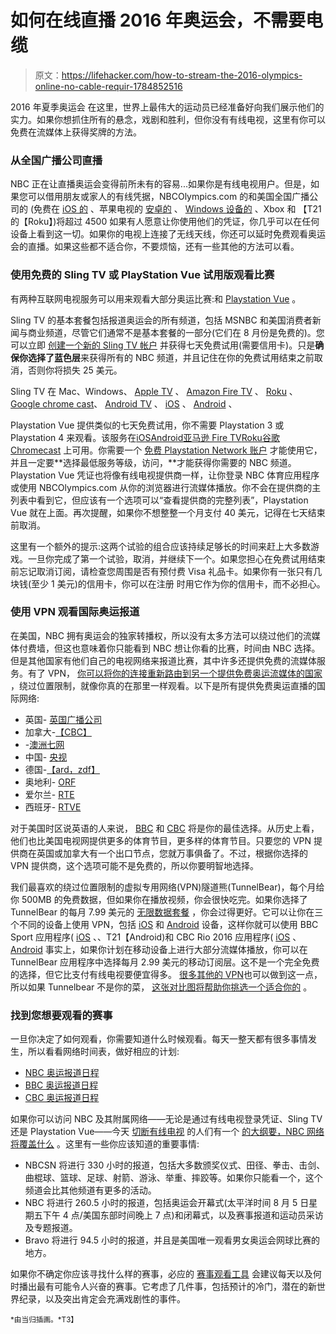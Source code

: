 # 如何在线直播 2016 年奥运会，不需要电缆

> 原文：<https://lifehacker.com/how-to-stream-the-2016-olympics-online-no-cable-requir-1784852516>

2016 年夏季奥运会 在这里，世界上最伟大的运动员已经准备好向我们展示他们的实力。如果你想抓住所有的悬念，戏剧和胜利，但你没有有线电视，这里有你可以免费在流媒体上获得奖牌的方法。



### 从全国广播公司直播

NBC 正在让直播奥运会变得前所未有的容易...如果你是有线电视用户。但是，如果您可以借用朋友或家人的有线凭据，NBCOlympics.com 的和美国全国广播公司的 (免费在 [iOS 的](https://itunes.apple.com/us/app/nbc-sports-live-extra/id542511686?mt=8&sports-mobile-apps) 、苹果电视的 [安卓的](https://play.google.com/store/apps/details?id=air.com.nbcuni.com.nbcsports.liveextra&hl=en&sports-mobile-apps) 、 [Windows 设备的](https://www.microsoft.com/en-us/store/p/nbc-sports/9wzdncrfjcl3) 、Xbox 和 【T21 的【Roku】)将超过 4500 如果有人愿意让你使用他们的凭证，你几乎可以在任何设备上看到这一切。如果你的电视上连接了无线天线，你还可以延时免费观看奥运会的直播。如果这些都不适合你，不要烦恼，还有一些其他的方法可以看。

### **使用免费的 Sling TV 或 PlayStation Vue 试用版观看比赛**

有两种互联网电视服务可以用来观看大部分奥运比赛:和 [Playstation Vue](https://www.playstation.com/en-us/network/vue/) 。

Sling TV 的基本套餐包括报道奥运会的所有频道，包括 MSNBC 和美国消费者新闻与商业频道，尽管它们通常不是基本套餐的一部分(它们在 8 月份是免费的)。您可以立即 [创建一个新的 Sling TV 帐户](https://www.sling.com/single_page_signup?var=zipOnly&step=0) 并获得七天免费试用(需要信用卡)。只是**确保你选择了蓝色层**来获得所有的 NBC 频道，并且记住在你的免费试用结束之前取消，否则你将损失 25 美元。

Sling TV 在 Mac、Windows、 [Apple TV](http://help.sling.com/articles/en_US/FAQ/How-do-I-install-Sling-TV-on-my-Apple-TV) 、 [Amazon Fire TV](http://www.amazon.com/gp/product/B00ODC5N80?asc_campaign=InlineText&asc_refurl=https://lifehacker.com/how-to-stream-the-2016-olympics-online-no-cable-requir-1784852516&asc_source=&tag=kinjalifehackerlink-20) 、 [Roku](https://owner.roku.com/add/slingtv) 、[Google chrome cast](http://help.sling.com/articles/en_US/FAQ/How-do-I-setup-my-Chromecast-to-work-with-Sling-TV)、 [Android TV](https://play.google.com/store/apps/details?id=com.sling) 、 [iOS](https://itunes.apple.com/app/id945077360) 、 [Android](https://play.google.com/store/apps/details?id=com.sling) 、

Playstation Vue 提供类似的七天免费试用，你不需要 Playstation 3 或 Playstation 4 来观看。该服务在[iOS](https://itunes.apple.com/us/app/playstation-vue-mobile/id957987596?mt=8)[Android](https://play.google.com/store/apps/details?id=com.snei.vue.android&hl=en)[亚马逊 Fire TV](https://www.amazon.com/Sony-Interactive-Entertainment-Network-America/dp/B015TN9OQI?asc_campaign=InlineText&asc_refurl=https://lifehacker.com/how-to-stream-the-2016-olympics-online-no-cable-requir-1784852516&asc_source=&tag=kinjalifehackerlink-20)[Roku](https://www.playstation.com/en-us/network/vue/roku/)[谷歌 Chromecast](https://play.google.com/store/apps/details?id=com.snei.vue.android&hl=en) 上可用。你需要一个 [免费 Playstation Network 账户](https://secure.us.playstation.com/playstation/psn/login) 才能使用它，并且一定要**选择最低服务等级，访问，**才能获得你需要的 NBC 频道。Playstation Vue 凭证也将像有线电视提供商一样，让你登录 NBC 体育应用程序或使用 NBCOlympics.com 从你的浏览器进行流媒体播放。你不会在提供商的主列表中看到它，但应该有一个选项可以“查看提供商的完整列表”，Playstation Vue 就在上面。再次提醒，如果你不想整整一个月支付 40 美元，记得在七天结束前取消。

这里有一个额外的提示:这两个试验的组合应该持续足够长的时间来赶上大多数游戏。一旦你完成了第一个试验，取消，并继续下一个。如果您担心在免费试用结束前忘记取消订阅，请检查您周围是否有预付费 Visa 礼品卡。如果你有一张只有几块钱(至少 1 美元)的信用卡，你可以在注册 时用它作为你的信用卡，而不必担心。

### **使用 VPN 观看国际奥运报道**

在美国，NBC 拥有奥运会的独家转播权，所以没有太多方法可以绕过他们的流媒体付费墙，但这也意味着你只能看到 NBC 想让你看的比赛，时间由 NBC 选择。但是其他国家有他们自己的电视网络来报道比赛，其中许多还提供免费的流媒体服务。有了 VPN， [你可以将你的连接重新路由到另一个提供免费奥运流媒体的国家](https://lifehacker.com/the-always-up-to-date-guide-to-streaming-blocked-conten-5983904) ，绕过位置限制，就像你真的在那里一样观看。以下是所有提供免费奥运直播的国际网络:

*   英国- [英国广播公司](http://www.bbc.com/sport/olympics/rio-2016)
*   加拿大-[【CBC】](http://olympics.cbc.ca/)
*   -[澳洲七网](https://7rio2016.com.au/)
*   中国- [央视](http://2016.cctv.com/)
*   德国-[【ard，zdf】](http://rio.sportschau.de/rio2016/)
*   奥地利- [ORF](http://sport.orf.at/)
*   爱尔兰- [RTE](http://www.rte.ie/live/)
*   西班牙- [RTVE](http://www.rtve.es/directo/la-1/)

对于美国时区说英语的人来说， [BBC](http://www.bbc.com/sport/olympics/rio-2016) 和 [CBC](http://olympics.cbc.ca/) 将是你的最佳选择。从历史上看，他们也比美国电视网提供更多的体育节目，更多样的体育节目。只要您的 VPN 提供商在英国或加拿大有一个出口节点，您就万事俱备了。不过，根据你选择的 VPN 提供商，这个选项可能不是免费的，所以你要明智地选择。

我们最喜欢的绕过位置限制的虚拟专用网络(VPN)隧道熊(TunnelBear)，每个月给你 500MB 的免费数据，但如果你在播放视频，你会很快吃完。如果你选择了 TunnelBear 的每月 7.99 美元的 [无限数据套餐](https://www.tunnelbear.com/pricing) ，你会过得更好。它可以让你在三个不同的设备上使用 VPN，包括 [iOS](https://itunes.apple.com/us/app/tunnelbear-vpn/id564842283?mt=8&ign-mpt=uo%3D4) 和 [Android](https://play.google.com/store/apps/details?id=com.tunnelbear.android) 设备，这样你就可以使用 BBC Sport 应用程序( [iOS](https://itunes.apple.com/gb/app/bbc-sport/id377388936?mt=8) 、、T21【Android)和 CBC Rio 2016 应用程序( [iOS](https://itunes.apple.com/ca/app/cbc-rio-2016/id1124123642?mt=8) 、 [Android](https://play.google.com/store/apps/details?id=ca.cbc.android.olympics) 事实上，如果你计划在移动设备上进行大部分流媒体播放，你可以在 TunnelBear 应用程序中选择每月 2.99 美元的移动订阅层。这不是一个完全免费的选择，但它比支付有线电视要便宜得多。 [很多其他的 VPN](http://lifehacker.com/why-you-should-be-using-a-vpn-and-how-to-choose-one-5940565)也可以做到这一点，所以如果 Tunnelbear 不是你的菜， [这张对比图将帮助你挑选一个适合你的](http://lifehacker.com/this-massive-vpn-comparison-spreadsheet-helps-you-choos-1764427219) 。

### **找到您想要观看的赛事**

一旦你决定了如何观看，你需要知道什么时候观看。每天一整天都有很多事情发生，所以看看网络时间表，做好相应的计划:

*   [NBC 奥运报道日程](http://www.nbcolympics.com/full-schedule)
*   [BBC 奥运报道日程](http://www.bbc.com/sport/olympics/36908117)
*   [CBC 奥运报道日程](https://cbchelp.cbc.ca/hc/en-us/articles/222965607-Rio-2016-Games-broadcast-schedule-ceremonies-and-competitions)

如果你可以访问 NBC 及其附属网络——无论是通过有线电视登录凭证、Sling TV 还是 Playstation Vue——今天 [切断有线电视](http://www.cutcabletoday.com/) 的人们有一个 [的大纲要，NBC 网络将覆盖什么](http://www.cutcabletoday.com/watch-the-olympics-online/) 。这里有一些你应该知道的重要事情:

*   NBCSN 将进行 330 小时的报道，包括大多数颁奖仪式、田径、拳击、击剑、曲棍球、篮球、足球、射箭、游泳、举重、摔跤等。如果你只能看一个，这个频道会比其他频道有更多的活动。
*   NBC 将进行 260.5 小时的报道，包括奥运会开幕式(太平洋时间 8 月 5 日星期五下午 4 点/美国东部时间晚上 7 点)和闭幕式，以及赛事报道和运动员采访及专题报道。
*   Bravo 将进行 94.5 小时的报道，并且是美国唯一观看男女奥运会网球比赛的地方。

如果你不确定你应该寻找什么样的赛事，必应的 [赛事观看工具](https://www.bing.com/search?q=Olympics+Events+to+watch+2016-08-04) 会建议每天以及何时播出最有可能令人兴奋的赛事。它考虑了几件事，包括预计的冷门，潜在的新世界纪录，以及突出肯定会充满戏剧性的事件。

<small>*由当归插画。*T3】</small>